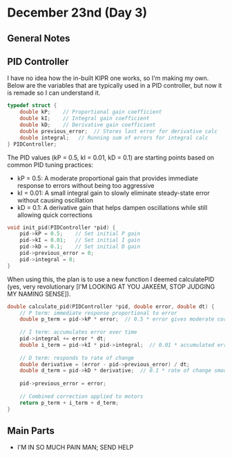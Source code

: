 # December 23nd (Day 3)

## General Notes

## PID Controller
I have no idea how the in-built KIPR one works, so I'm making my own. Below are the variables that are typically used in a PID controller, but now it is remade so I can understand it. 
```c
typedef struct {
    double kP;    // Proportional gain coefficient
    double kI;    // Integral gain coefficient 
    double kD;    // Derivative gain coefficient
    double previous_error;  // Stores last error for derivative calc
    double integral;   // Running sum of errors for integral calc
} PIDController;
```
The PID values (kP = 0.5, kI = 0.01, kD = 0.1) are starting points based on common PID tuning practices:
 - kP = 0.5: A moderate proportional gain that provides immediate response to errors without being too aggressive
 - kI = 0.01: A small integral gain to slowly eliminate steady-state error without causing oscillation
 - kD = 0.1: A derivative gain that helps dampen oscillations while still allowing quick corrections
```c
void init_pid(PIDController *pid) {
    pid->kP = 0.5;    // Set initial P gain
    pid->kI = 0.01;   // Set initial I gain
    pid->kD = 0.1;    // Set initial D gain
    pid->previous_error = 0;
    pid->integral = 0;
}
```
When using this, the plan is to use a new function I deemed calculatePID (yes, very revolutionary [I'M LOOKING AT YOU JAKEEM, STOP JUDGING MY NAMING SENSE]). 
```c
double calculate_pid(PIDController *pid, double error, double dt) {
    // P term: immediate response proportional to error
    double p_term = pid->kP * error;  // 0.5 * error gives moderate correction
    
    // I term: accumulates error over time
    pid->integral += error * dt;
    double i_term = pid->kI * pid->integral;  // 0.01 * accumulated error fixes small persistent errors
    
    // D term: responds to rate of change
    double derivative = (error - pid->previous_error) / dt;
    double d_term = pid->kD * derivative;  // 0.1 * rate of change smooths corrections
    
    pid->previous_error = error;
    
    // Combined correction applied to motors
    return p_term + i_term + d_term;
}
```

## Main Parts
 - I'M IN SO MUCH PAIN MAN; SEND HELP
